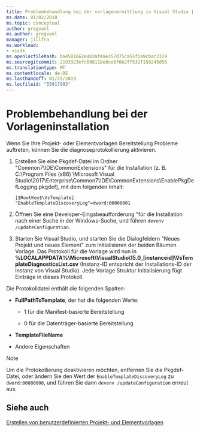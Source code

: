 ```yaml
---
title: Problembehandlung bei der vorlagenermittlung in Visual Studio | Microsoft-Dokumentation
ms.date: 01/02/2018
ms.topic: conceptual
author: gregvanl
ms.author: gregvanl
manager: jillfra
ms.workload:
- vssdk
ms.openlocfilehash: ba4501662e483af4ae357d75ca55f1a9cbac2329
ms.sourcegitcommit: 2193323efc608118e0ce6f6b2ff532f158245d56
ms.translationtype: MT
ms.contentlocale: de-DE
ms.lasthandoff: 01/25/2019
ms.locfileid: "55017993"
---
```

# <a name="troubleshooting-template-installation"></a>Problembehandlung bei der Vorlageninstallation

Wenn Sie Ihre Projekt- oder Elementvorlagen Bereitstellung Probleme auftreten, können Sie die diagnoseprotokollierung aktivieren.

1. Erstellen Sie eine Pkgdef-Datei im Ordner "Common7\IDE\CommonExtensions" für die Installation (z. B. C:\Program Files (x86) \Microsoft Visual Studio\2017\Enterprise\Common7\IDE\CommonExtensions\EnablePkgDefLogging.pkgdef), mit dem folgenden Inhalt:

    ```
    [$RootKey$\VsTemplate]
    "EnableTemplateDiscoveryLog"=dword:00000001
    ```

1. Öffnen Sie eine Developer-Eingabeaufforderung "für die Installation nach einer Suche in der Windows-Suche, und führen `devenv /updateConfiguration`.

1. Starten Sie Visual Studio, und starten Sie die Dialogfeldern "Neues Projekt und neues Element" zum Initialisieren der beiden Bäumen Vorlage. Das Protokoll für die Vorlage wird nun in **%LOCALAPPDATA%\Microsoft\VisualStudio\15.0_[instanceid]\VsTemplateDiagnosticsList.csv** (Instanz-ID entspricht der Installations-ID der Instanz von Visual Studio). Jede Vorlage Struktur Initialisierung fügt Einträge in dieses Protokoll.

Die Protokolldatei enthält die folgenden Spalten:

- **FullPathToTemplate**, der hat die folgenden Werte:

    - 1 für die Manifest-basierte Bereitstellung

    - 0 für die Datenträger-basierte Bereitstellung

- **TemplateFileName**

- Andere Eigenschaften

> [!NOTE]
> Um die Protokollierung deaktivieren möchten, entfernen Sie die Pkgdef-Datei, oder ändern Sie den Wert der `EnableTemplateDiscoveryLog` zu `dword:00000000`, und führen Sie dann `devenv /updateConfiguration` erneut aus.

## <a name="see-also"></a>Siehe auch

[Erstellen von benutzerdefinierten Projekt- und Elementvorlagen](creating-custom-project-and-item-templates.md)